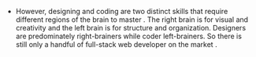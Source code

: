 * However, designing and coding are two distinct skills that require different regions of the brain to master . The right brain is for visual and creativity and the left brain is for structure and organization. Designers are predominately right-brainers while coder left-brainers. So there is still only a handful of full-stack web developer on the market .
